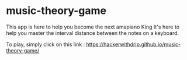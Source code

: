 # music-theory-game

This app is here to help you become the next amapiano King
It's here to help you master the interval distance between the notes on a keyboard.

To play, simply click on this link : https://hackerwithdrip.github.io/music-theory-game/
